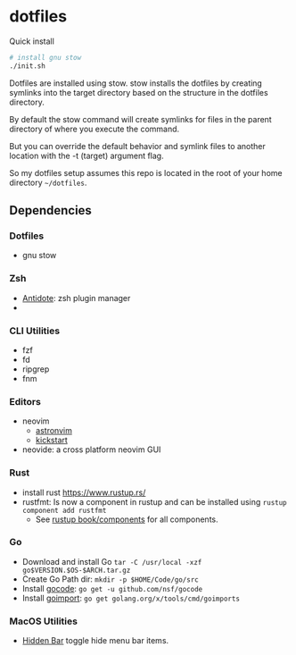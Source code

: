 dotfiles
========

Quick install
```bash
# install gnu stow
./init.sh
```

Dotfiles are installed using stow. stow installs the dotfiles by creating symlinks into the target directory based on the structure in the dotfiles directory. 

By default the stow command will create symlinks for files in the parent directory of where you execute the command.

But you can override the default behavior and symlink files to another location with the -t (target) argument flag.

So my dotfiles setup assumes this repo is located in the root of your home directory `~/dotfiles`.

## Dependencies

### Dotfiles

- gnu stow

### Zsh

- [Antidote](https://github.com/mattmc3/antidote): zsh plugin manager
- 

### CLI Utilities

- fzf
- fd
- ripgrep
- fnm

### Editors

- neovim
    - [astronvim](https://astronvim.com/)
    - [kickstart](https://github.com/nvim-lua/kickstart.nvim)
- neovide: a cross platform neovim GUI

### Rust

- install rust https://www.rustup.rs/
- rustfmt: Is now a component in rustup and can be installed using `rustup component add rustfmt`
    - See [rustup book/components](https://rust-lang.github.io/rustup/concepts/components.html) for all components.

### Go

- Download and install Go `tar -C /usr/local -xzf go$VERSION.$OS-$ARCH.tar.gz`
- Create Go Path dir: `mkdir -p $HOME/Code/go/src`
- Install [gocode](https://github.com/nsf/gocode): `go get -u github.com/nsf/gocode`
- Install [goimport](https://github.com/bradfitz/goimports): `go get golang.org/x/tools/cmd/goimports`

### MacOS Utilities

- [Hidden Bar](https://github.com/dwarvesf/hidden) toggle hide menu bar items.

